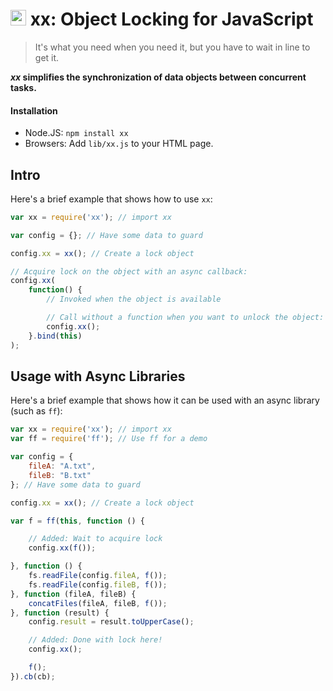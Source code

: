 # <img src="http://f.cl.ly/items/3K113g321o0n0W0Y0Z33/Fast%20Forward%20Icon%20in%2032x32%20px.png" width=25 height=25> xx: Object Locking for JavaScript

> It's what you need when you need it, but you have to wait in line to get it.

***xx* simplifies the synchronization of data objects between concurrent tasks.**

#### Installation

- Node.JS: `npm install xx`
- Browsers: Add `lib/xx.js` to your HTML page.

## Intro

Here's a brief example that shows how to use `xx`:

```javascript
var xx = require('xx'); // import xx

var config = {}; // Have some data to guard

config.xx = xx(); // Create a lock object

// Acquire lock on the object with an async callback:
config.xx(
	function() {
		// Invoked when the object is available

		// Call without a function when you want to unlock the object:
		config.xx();
	}.bind(this)
);
```

## Usage with Async Libraries

Here's a brief example that shows how it can be used with an async library (such as `ff`):

```javascript
var xx = require('xx'); // import xx
var ff = require('ff'); // Use ff for a demo

var config = {
	fileA: "A.txt",
	fileB: "B.txt"
}; // Have some data to guard

config.xx = xx(); // Create a lock object

var f = ff(this, function () {

	// Added: Wait to acquire lock
	config.xx(f());

}, function () {
    fs.readFile(config.fileA, f());
    fs.readFile(config.fileB, f());
}, function (fileA, fileB) {
    concatFiles(fileA, fileB, f());
}, function (result) {
	config.result = result.toUpperCase();

	// Added: Done with lock here!
	config.xx();

    f();
}).cb(cb);
```

